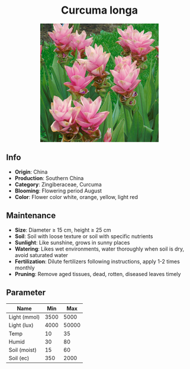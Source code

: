 <h1 align='center'>Curcuma longa</h1>
<p align="center">
    <img 
        align='center'
        width='320'
        src="../images/curcuma longa.png" 
        alt='Curcuma longa' />
</p>

## Info

 - **Origin**: China
 - **Production**: Southern China
 - **Category**: Zingiberaceae, Curcuma
 - **Blooming**: Flowering period August
 - **Color**: Flower color white, orange, yellow, light red

## Maintenance

 - **Size**: Diameter ≥ 15 cm, height ≥ 25 cm
 - **Soil**: Soil with loose texture or soil with specific nutrients
 - **Sunlight**: Like sunshine, grows in sunny places
 - **Watering**: Likes wet environments, water thoroughly when soil is dry, avoid saturated water
 - **Fertilization**: Dilute fertilizers following instructions, apply 1-2 times monthly
 - **Pruning**: Remove aged tissues, dead, rotten, diseased leaves timely

## Parameter

| Name         | Min  | Max   |
|--------------|------|-------|
| Light (mmol) | 3500 | 5000  |
| Light (lux)  | 4000 | 50000 |
| Temp         | 10    | 35    |
| Humid        | 30   | 80    |
| Soil (moist) | 15   | 60    |
| Soil (ec)    | 350  | 2000  |